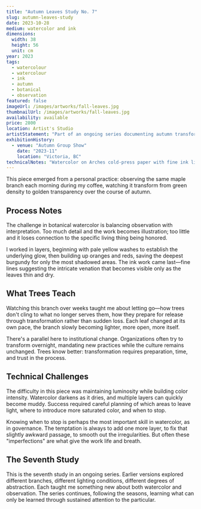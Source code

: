 ```yaml
---
title: "Autumn Leaves Study No. 7"
slug: autumn-leaves-study
date: 2023-10-28
medium: watercolor and ink
dimensions:
  width: 38
  height: 56
  unit: cm
year: 2023
tags:
  - watercolour
  - watercolour
  - ink
  - autumn
  - botanical
  - observation
featured: false
imageUrl: /images/artworks/fall-leaves.jpg
thumbnailUrl: /images/artworks/fall-leaves.jpg
availability: available
price: 2800
location: Artist's Studio
artistStatement: "Part of an ongoing series documenting autumn transformation. This study focuses on a single Japanese maple branch observed over three weeks, capturing not just the changing colors but the changing relationship between leaves, light, and air as the structure gradually reveals itself."
exhibitionHistory:
  - venue: "Autumn Group Show"
    date: "2023-11"
    location: "Victoria, BC"
technicalNotes: "Watercolor on Arches cold-press paper with fine ink line work. Multiple glazing layers to achieve color depth and transparency. Some areas left intentionally sparse to suggest rather than describe."
---
```


This piece emerged from a personal practice: observing the same maple branch each morning during my coffee, watching it transform from green density to golden transparency over the course of autumn.

## Process Notes

The challenge in botanical watercolor is balancing observation with interpretation. Too much detail and the work becomes illustration; too little and it loses connection to the specific living thing being honored.

I worked in layers, beginning with pale yellow washes to establish the underlying glow, then building up oranges and reds, saving the deepest burgundy for only the most shadowed areas. The ink work came last—fine lines suggesting the intricate venation that becomes visible only as the leaves thin and dry.

## What Trees Teach

Watching this branch over weeks taught me about letting go—how trees don't cling to what no longer serves them, how they prepare for release through transformation rather than sudden loss. Each leaf changed at its own pace, the branch slowly becoming lighter, more open, more itself.

There's a parallel here to institutional change. Organizations often try to transform overnight, mandating new practices while the culture remains unchanged. Trees know better: transformation requires preparation, time, and trust in the process.

## Technical Challenges

The difficulty in this piece was maintaining luminosity while building color intensity. Watercolor darkens as it dries, and multiple layers can quickly become muddy. Success required careful planning of which areas to leave light, where to introduce more saturated color, and when to stop.

Knowing when to stop is perhaps the most important skill in watercolor, as in governance. The temptation is always to add one more layer, to fix that slightly awkward passage, to smooth out the irregularities. But often these "imperfections" are what give the work life and breath.

## The Seventh Study

This is the seventh study in an ongoing series. Earlier versions explored different branches, different lighting conditions, different degrees of abstraction. Each taught me something new about both watercolor and observation. The series continues, following the seasons, learning what can only be learned through sustained attention to the particular.
